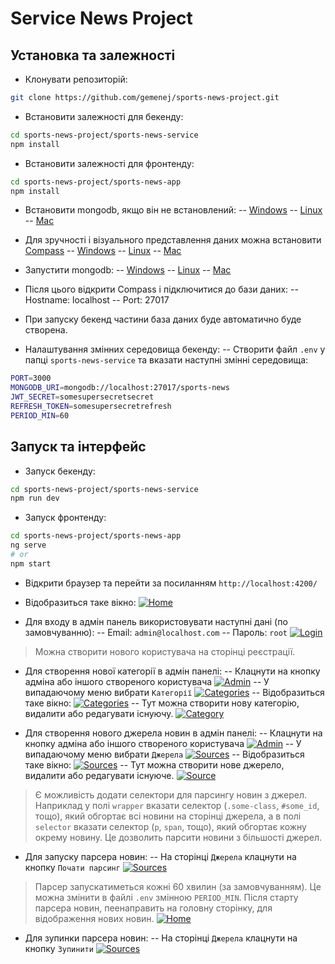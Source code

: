 # Service News Project

## Установка та залежності

- Клонувати репозиторій:
```sh
git clone https://github.com/gemenej/sports-news-project.git
```

- Встановити залежності для бекенду:
```sh
cd sports-news-project/sports-news-service
npm install
```

- Встановити залежності для фронтенду:
```sh
cd sports-news-project/sports-news-app
npm install
```

- Встановити mongodb, якщо він не встановлений:
-- [Windows](https://docs.mongodb.com/manual/tutorial/install-mongodb-on-windows/)
-- [Linux](https://docs.mongodb.com/manual/administration/install-on-linux/)
-- [Mac](https://docs.mongodb.com/manual/tutorial/install-mongodb-on-os-x/)

- Для зручності і візуального представлення даних можна встановити [Compass](https://www.mongodb.com/products/compass)
-- [Windows](https://docs.mongodb.com/compass/master/install/)
-- [Linux](https://docs.mongodb.com/compass/master/install/)
-- [Mac](https://docs.mongodb.com/compass/master/install/)

- Запустити mongodb:
-- [Windows](https://docs.mongodb.com/manual/tutorial/install-mongodb-on-windows/#start-mdb-edition)
-- [Linux](https://docs.mongodb.com/manual/administration/install-on-linux/)
-- [Mac](https://docs.mongodb.com/manual/tutorial/install-mongodb-on-os-x/)

- Після цього відкрити Compass і підключитися до бази даних:
-- Hostname: localhost
-- Port: 27017

- При запуску бекенд частини база даних буде автоматично буде створена.

- Налаштування змінних середовища бекенду:
-- Створити файл `.env` у папці `sports-news-service` та вказати наступні змінні середовища:
```sh
PORT=3000
MONGODB_URI=mongodb://localhost:27017/sports-news
JWT_SECRET=somesupersecretsecret
REFRESH_TOKEN=somesupersecretrefresh
PERIOD_MIN=60
```

## Запуск та інтерфейс

- Запуск бекенду:
```sh
cd sports-news-project/sports-news-service
npm run dev
```

- Запуск фронтенду:
```sh
cd sports-news-project/sports-news-app
ng serve
# or
npm start
```

- Відкрити браузер та перейти за посиланням `http://localhost:4200/`

- Відобразиться таке вікно:
    [![Home](./images/home.png)](./images/home.png)

- Для входу в адмін панель використовувати наступні дані (по замовчуванню):
-- Email: `admin@localhost.com`
-- Пароль: `root`
    [![Login](./images/login.png)](./images/login.png)

> Можна створити нового користувача на сторінці реєстрації.

- Для створення нової категорії в адмін панелі:
-- Клацнути на кнопку адміна або іншого створеного користувача
    [![Admin](./images/admin.png)](./images/admin.png)
-- У випадаючому меню вибрати `Категорії`
    [![Categories](./images/admin-menu.png)](./images/admin-menu.png)
-- Відобразиться таке вікно:
    [![Categories](./images/categories.png)](./images/categories.png)
-- Тут можна створити нову категорію, видалити або редагувати існуючу.
    [![Category](./images/category.png)](./images/category.png)


- Для створення нового джерела новин в адмін панелі:
-- Клацнути на кнопку адміна або іншого створеного користувача
    [![Admin](./images/admin.png)](./images/admin.png)
-- У випадаючому меню вибрати `Джерела`
    [![Sources](./images/admin-menu.png)](./images/admin-menu.png)
-- Відобразиться таке вікно:
    [![Sources](./images/sources.png)](./images/sources.png)
-- Тут можна створити нове джерело, видалити або редагувати існуюче.
    [![Source](./images/source.png)](./images/source.png)

> Є можливість додати селектори для парсингу новин з джерел. Наприклад у полі `wrapper` вказати селектор (`.some-class`, `#some_id`, тощо), який обгортає всі новини на сторінці джерела, а в полі `selector` вказати селектор (`p`, `span`, тощо), який обгортає кожну окрему новину. Це дозволить парсити новини з більшості джерел.

- Для запуску парсера новин:
-- На сторінці `Джерела` клацнути на кнопку `Почати парсинг`
    [![Sources](./images/parse.png)](./images/parse.png)

> Парсер запускатиметься кожні 60 хвилин (за замовчуванням). Це можна змінити в файлі `.env` змінною `PERIOD_MIN`.
> Після старту парсера новин, пеенаправить на головну сторінку, для відображення нових новин.
    [![Home](./images/home-full.png)](./images/home-full.png)

- Для зупинки парсера новин:
-- На сторінці `Джерела` клацнути на кнопку `Зупинити`
    [![Sources](./images/stop.png)](./images/stop.png)





    






